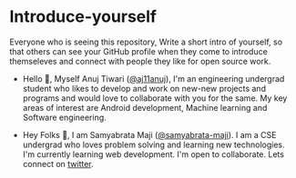 # Introduce-yourself
Everyone who is seeing this repository, Write a short intro of yourself, so that others can see your GitHub profile when they come to introduce themseleves and connect with people they like for open source work.

- Hello 👋, Myself Anuj Tiwari ([@aj11anuj](https://github.com/aj11anuj)), I'm an engineering undergrad student who likes to develop and work on new-new projects and programs and would love to collaborate with you for the same. My key areas of interest are Android development, Machine learning and Software engineering.

- Hey Folks 👋, I am Samyabrata Maji ([@samyabrata-maji](https://github.com/samyabrata-maji)). I am a CSE undergrad who loves problem solving and learning new technologies. I'm currently learning web development. I'm open to collaborate. Lets connect on [twitter](https://twitter.com/sammaji15).
